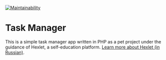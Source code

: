 [![Maintainability](https://api.codeclimate.com/v1/badges/023af4cbe1c5d6eb8380/maintainability)](https://codeclimate.com/github/sol-un/php-project-lvl4/maintainability)

# Task Manager

This is a simple task manager app written in PHP as a pet project under the guidance of Hexlet, a self-education platform. [Learn more about Hexlet (in Russian)](https://ru.hexlet.io/pages/about?utm_source=github&utm_medium=link).